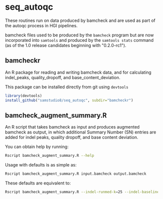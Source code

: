 seq_autoqc
==========

These routines run on data produced by bamcheck and are used as part of the autoqc process in HGI pipelines.  

bamcheck files used to be produced by the `bamcheck` program but are now incorporated into `samtools` and produced by the `samtools stats` command (as of the 1.0 release candidates beginning with "0.2.0-rc1").  

bamcheckr
---------
An R package for reading and writing bamcheck data, and for calculating indel_peaks, 
quality_dropoff, and base_content_deviation.

This package can be installed directly from git using `devtools`
```R
library(devtools)
install_github("samstudio8/seq_autoqc", subdir="bamcheckr")
```

bamcheck_augment_summary.R 
--------------------------
An R script that takes bamcheck as input and produces augmented bamcheck as output, in which 
additional Summary Number (SN) entries are added for indel peaks, quality dropoff, and base 
content deviation. 

You can obtain help by running: 
```bash
Rscript bamcheck_augment_summary.R --help
```
 
Usage with defaults is as simple as:
```bash
Rscript bamcheck_augment_summary.R input.bamcheck output.bamcheck
```

These defaults are equivalent to:
```bash
Rscript bamcheck_augment_summary.R --indel-runmed-k=25 --indel-baseline-method=runmed --base-content-runmed-k=25 --base-content-baseline-method=mean --quality-dropoff-runmed-k=25 --quality-dropoff-ignore-edge-cycles=3 --quality-dropoff-high-iqr-threshold=1 input.bamcheck output.bamcheck
```
